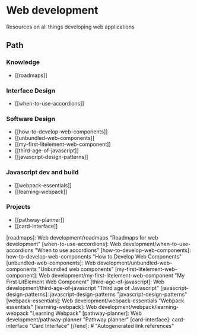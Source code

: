 # Web development

Resources on all things developing web applications

## Path

### Knowledge

- [[roadmaps]]

### Interface Design

- [[when-to-use-accordions]]

### Software Design

- [[how-to-develop-web-components]]
- [[unbundled-web-components]]
- [[my-first-litelement-web-component]]
- [[third-age-of-javascript]]
- [[javascript-design-patterns]]

### Javascript dev and build

- [[webpack-essentials]]
- [[learning-webpack]]

### Projects

- [[pathway-planner]]
- [[card-interface]]

[//begin]: # "Autogenerated link references for markdown compatibility"
[roadmaps]: Web development/roadmaps "Roadmaps for web development"
[when-to-use-accordions]: Web development/when-to-use-accordions "When to use accordions"
[how-to-develop-web-components]: how-to-develop-web-components "How to Develop Web Components"
[unbundled-web-components]: Web development/unbundled-web-components "Unbundled web components"
[my-first-litelement-web-component]: Web development/my-first-litelement-web-component "My First LitElement Web Component"
[third-age-of-javascript]: Web development/third-age-of-javascript "Third age of Javascript"
[javascript-design-patterns]: javascript-design-patterns "javascript-design-patterns"
[webpack-essentials]: Web development/webpack-essentials "Webpack essentials"
[learning-webpack]: Web development/webpack/learning-webpack "Learning Webpack"
[pathway-planner]: Web development/pathway-planner "Pathway planner"
[card-interface]: card-interface "Card Interface"
[//end]: # "Autogenerated link references"